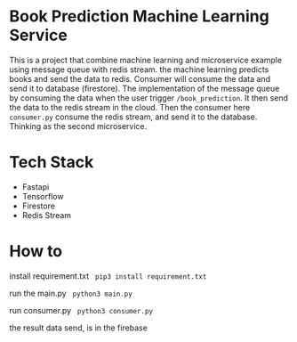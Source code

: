 # Book Prediction Machine Learning Service

This is a project that combine machine learning and microservice example using message queue with redis stream. the machine learning predicts books and send the data to redis. Consumer will consume the data and send it to database (firestore). The implementation of the message queue by consuming the data when the user trigger `/book_prediction`. It then send the data to the redis stream in the cloud. Then the consumer here `consumer.py` consume the redis stream, and send it to the database. Thinking as the second microservice. 

# Tech Stack 
- Fastapi
- Tensorflow
- Firestore
- Redis Stream 

# How to 

install requirement.txt
``` pip3 install requirement.txt```

run the main.py 
``` python3 main.py```

run consumer.py 
``` python3 consumer.py```

the result data send, is in the firebase
